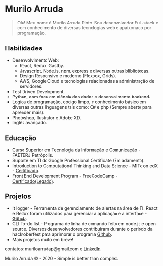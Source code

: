 
# Murilo Arruda
<blockquote>
<p>
Olá! Meu nome é Murilo Arruda Pinto. Sou desenvolvedor Full-stack e
com conhecimento de diversas tecnologias web e apaixonado por programação.
</p>

</blockquote>
</header>
<section>
<h2>Habilidades</h2>
<ul>
<li>
Desenvolvimento Web:
<ul>
<li>
  React, Redux, Gastby.
</li>
<li>
  Javascript, Node.js, npm, express e diversas outras blibliotecas.
</li>
<li>Design Responsivo e moderno (Flexbox, Grids).</li>
<li>
  AWS, Google Cloud e tecnologias relacionadas a administração de servidores.
</li>
</ul>
</li>

<li>Test Driven Development.</li>
<li>
Python, com foco em ciência dos dados e desenvolimento backend.
</li>
<li>
Logica de programação, código limpo, e conhecimento básico em
diversas outras linguagens tais como: C# e php (Sempre aberto para aprender
mais).
</li>
<li>
Photoshop, Ilustrator e Adobe XD.
</li>
<li>Inglês avançado.</li>
</ul>
</section>
<section>
<h2>Educação</h2>
<ul>
<li>
Curso Superior em Tecnologia da Informação e Comunicação - FAETERJ
Petrópolis.
</li>
<li>
Suporte em TI do Google Professional Certificate (Em adamento).
</li>
<li>
Introduction to Computational Thinking and Data Science - MITx on
edX -
<a href="https://courses.edx.org/certificates/157778545beb4663840460c8a1c86286">Certificado</a>.
</li>
<li>
Front End Development Program - FreeCodeCamp -
<a href="https://www.freecodecamp.org/certification/passok11/legacy-front-end">Certificado(Legado)</a>.
</li>
</ul>
</section>
<section>
<h2>Projetos</h2>
<ul>
<li>
It logger - Ferramenta de
gerenciamento de alertas na área de TI. React e Redux foram
utilizados para gerenciar a aplicação e a interface -
<a href="https://github.com/murilo-arruda/it-logger">Github</a>.
</li>
<li>
CLI To-do list - Programa de linha de
comando feito em node.js e open source. Diversos desenvolvedores
contribuiram durante o periodo da hacktoberfest para aprimorar o
programa
<a href="https://github.com/murilo-arruda/todo-list-node-cli">Github</a>.
</li>
<li>
Mais projetos muito em breve!
</li>
</ul>
</section>
<footer>
<p>contatos:
muriloarrudap@gmail.com e
<a href="https://www.linkedin.com/in/muriloarruda/">LinkedIn</a>

</p>
<p>Murilo Arruda © - 2020 - Simple is better than complex.</p>
